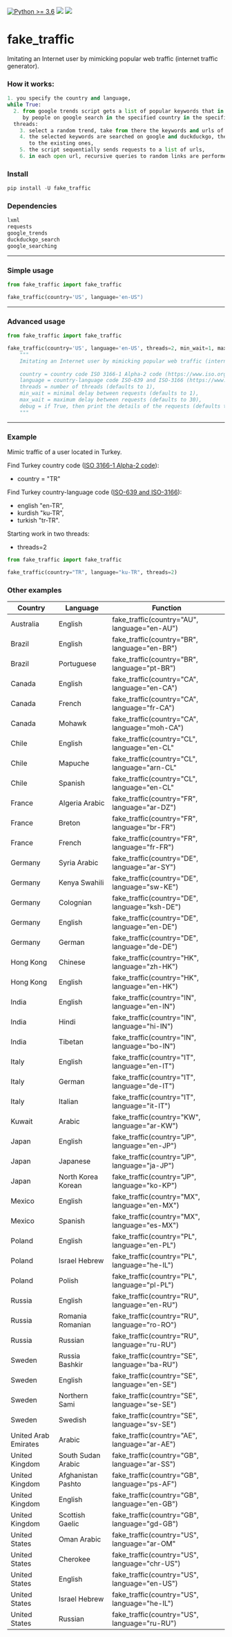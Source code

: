 [![Python >= 3.6](https://img.shields.io/badge/python->=3.6-red.svg)](https://www.python.org/downloads/) [![](https://badgen.net/github/release/deedy5/fake_traffic)](https://github.com/deedy5/fake_traffic/releases) [![](https://badge.fury.io/py/fake-traffic.svg)](https://pypi.org/project/fake-traffic) 
# fake_traffic
Imitating an Internet user by mimicking popular web traffic (internet traffic generator).

### How it works:
```python
1. you specify the country and language,
while True:
  2. from google trends script gets a list of popular keywords that in real time are searched 
     by people on google search in the specified country in the specified language,
  threads:
    3. select a random trend, take from there the keywords and urls of related articles,
    4. the selected keywords are searched on google and duckduckgo, the found urls are added 
       to the existing ones,
    5. the script sequentially sends requests to a list of urls,
    6. in each open url, recursive queries to random links are performed to a random depth (1-5).
```

### Install

```python
pip install -U fake_traffic
```

### Dependencies
```python
lxml
requests
google_trends
duckduckgo_search
google_searching
```
---
### Simple usage
```python
from fake_traffic import fake_traffic

fake_traffic(country='US', language='en-US")
```
---
### Advanced usage
```python
from fake_traffic import fake_traffic

fake_traffic(country='US', language='en-US', threads=2, min_wait=1, max_wait=5, debug=True)
    """
    Imitating an Internet user by mimicking popular web traffic (internet traffic generator).
    
    country = country code ISO 3166-1 Alpha-2 code (https://www.iso.org/obp/ui/),
    language = country-language code ISO-639 and ISO-3166 (https://www.fincher.org/Utilities/CountryLanguageList.shtml),
    threads = number of threads (defaults to 1),
    min_wait = minimal delay between requests (defaults to 1),
    max_wait = maximum delay between requests (defaults to 30),
    debug = if True, then print the details of the requests (defaults to False).
    """
```
---
### Example
Mimic traffic of a user located in Turkey.

Find Turkey country code ([ISO 3166-1 Alpha-2 code](https://www.iso.org/obp/ui/)):</br>
  - country = "TR" </br>

Find Turkey country-language code ([ISO-639 and ISO-3166](https://www.fincher.org/Utilities/CountryLanguageList.shtml)): </br>
  - english  "en-TR", </br>
  - kurdish  "ku-TR", </br>
  - turkish  "tr-TR". </br>

Starting work in two threads:
  - threads=2
```python
from fake_traffic import fake_traffic

fake_traffic(country="TR", language="ku-TR", threads=2)
```
### Other examples
Country   | Language  | Function                                     |
----------|---------- | ---------------------------------------------|
Australia | English   | fake_traffic(country="AU", language="en-AU") |
Brazil    | English   | fake_traffic(country="BR", language="en-BR") |
Brazil    | Portuguese| fake_traffic(country="BR", language="pt-BR") |
Canada    | English   | fake_traffic(country="CA", language="en-CA") |
Canada    | French    | fake_traffic(country="CA", language="fr-CA") |
Canada    | Mohawk    | fake_traffic(country="CA", language="moh-CA")|
Chile     | English   | fake_traffic(country="CL", language="en-CL"  |
Chile     | Mapuche   | fake_traffic(country="CL", language="arn-CL" |
Chile     | Spanish   | fake_traffic(country="CL", language="en-CL"  |
France    | Algeria Arabic | fake_traffic(country="FR", language="ar-DZ") |
France    | Breton    | fake_traffic(country="FR", language="br-FR") |
France    | French    | fake_traffic(country="FR", language="fr-FR") |
Germany   | Syria Arabic | fake_traffic(country="DE", language="ar-SY") |
Germany   | Kenya Swahili | fake_traffic(country="DE", language="sw-KE") |
Germany   | Colognian | fake_traffic(country="DE", language="ksh-DE")|
Germany   | English   | fake_traffic(country="DE", language="en-DE") |
Germany   | German    | fake_traffic(country="DE", language="de-DE") |
Hong Kong | Chinese   | fake_traffic(country="HK", language="zh-HK") |
Hong Kong | English   | fake_traffic(country="HK", language="en-HK") |
India     | English   | fake_traffic(country="IN", language="en-IN") |
India     | Hindi     | fake_traffic(country="IN", language="hi-IN") |
India     | Tibetan   | fake_traffic(country="IN", language="bo-IN") |
Italy     | English   | fake_traffic(country="IT", language="en-IT") |
Italy     | German    | fake_traffic(country="IT", language="de-IT") |
Italy     | Italian   | fake_traffic(country="IT", language="it-IT") |
Kuwait    | Arabic    | fake_traffic(country="KW", language="ar-KW") |
Japan     | English   | fake_traffic(country="JP", language="en-JP") |
Japan     | Japanese  | fake_traffic(country="JP", language="ja-JP") |
Japan     | North Korea	Korean   | fake_traffic(country="JP", language="ko-KP") |
Mexico    | English   | fake_traffic(country="MX", language="en-MX") |
Mexico    | Spanish   | fake_traffic(country="MX", language="es-MX") |
Poland    | English   | fake_traffic(country="PL", language="en-PL") |
Poland    | Israel Hebrew    | fake_traffic(country="PL", language="he-IL") |
Poland    | Polish    | fake_traffic(country="PL", language="pl-PL") |
Russia    | English   | fake_traffic(country="RU", language="en-RU") |
Russia    | Romania Romanian  | fake_traffic(country="RU", language="ro-RO") |
Russia    | Russian   | fake_traffic(country="RU", language="ru-RU") |
Sweden    | Russia Bashkir   | fake_traffic(country="SE", language="ba-RU") |
Sweden    | English   | fake_traffic(country="SE", language="en-SE") |
Sweden    | Northern Sami   | fake_traffic(country="SE", language="se-SE") |
Sweden    | Swedish   | fake_traffic(country="SE", language="sv-SE") |
United Arab Emirates | Arabic | fake_traffic(country="AE", language="ar-AE") |
United Kingdom | South Sudan	Arabic | fake_traffic(country="GB", language="ar-SS") |
United Kingdom | Afghanistan	Pashto | fake_traffic(country="GB", language="ps-AF") |
United Kingdom | English   | fake_traffic(country="GB", language="en-GB") |
United Kingdom | Scottish Gaelic   | fake_traffic(country="GB", language="gd-GB") |
United States  | Oman Arabic    | fake_traffic(country="US", language="ar-OM"   |
United States  | Cherokee  | fake_traffic(country="US", language="chr-US") |
United States  | English   | fake_traffic(country="US", language="en-US") |
United States  | Israel Hebrew   | fake_traffic(country="US", language="he-IL") |
United States  | Russian   | fake_traffic(country="US", language="ru-RU") |




